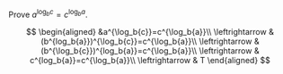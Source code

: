 Prove $a^{\log_b c}=c^{\log_b a}$.

$$
\begin{aligned}
&a^{\log_b{c}}=c^{\log_b{a}}\\
\leftrightarrow
&(b^{log_b{a}})^{\log_b{c}}=c^{\log_b{a}}\\
\leftrightarrow
& (b^{\log_b{c}})^{log_b{a}}=c^{\log_b{a}}\\
\leftrightarrow
& c^{log_b{a}}=c^{\log_b{a}}\\
\leftrightarrow
& T
\end{aligned}
$$

